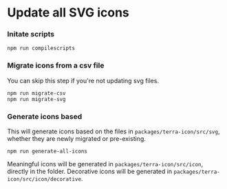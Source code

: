 # Update all SVG icons

### Initate scripts

    npm run compilescripts

### Migrate icons from a csv file
You can skip this step if you're not updating svg files.

    npm run migrate-csv
    npm run migrate-svg

### Generate icons based
This will generate icons based on the files in `packages/terra-icon/src/svg`, whether they are newly migrated or pre-existing. 

    npm run generate-all-icons

Meaningful icons will be generated in `packages/terra-icon/src/icon`, directly in the folder. 
Decorative icons will be generated in `packages/terra-icon/src/icon/decorative`.
